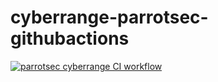 # cyberrange-parrotsec-githubactions
[![parrotsec cyberrange CI workflow](https://github.com/githubfoam/cyberrange-parrotsec-githubactions/actions/workflows/parrotsec-wf.yml/badge.svg?branch=main)](https://github.com/githubfoam/cyberrange-parrotsec-githubactions/actions/workflows/parrotsec-wf.yml)  
